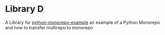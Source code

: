 # Library D
A Library for [python-monorepo-example](https://github.com/yaelgreen/python-monorepo-example)
an example of a Python Monorepo and how to transfer multirepo to monorepo
